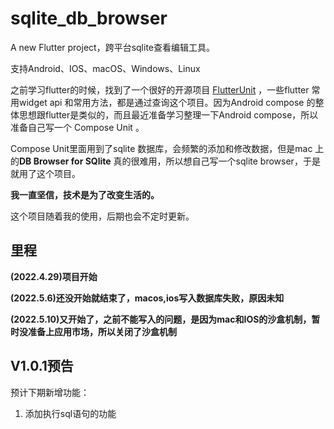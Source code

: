 # sqlite_db_browser

A new Flutter project，跨平台sqlite查看编辑工具。



支持Android、IOS、macOS、Windows、Linux



之前学习flutter的时候，找到了一个很好的开源项目 [FlutterUnit](https://github.com/toly1994328/FlutterUnit) ，一些flutter 常用widget api 和常用方法，都是通过查询这个项目。因为Android compose 的整体思想跟flutter是类似的，而且最近准备学习整理一下Android compose，所以准备自己写一个 Compose Unit 。

Compose Unit里面用到了sqlite 数据库，会频繁的添加和修改数据，但是mac 上的**DB Browser for SQlite** 真的很难用，所以想自己写一个sqlite browser，于是就用了这个项目。



**我一直坚信，技术是为了改变生活的。**



这个项目随着我的使用，后期也会不定时更新。



## 里程

**(2022.4.29)项目开始**

**(2022.5.6)还没开始就结束了，macos,ios写入数据库失败，原因未知**

**(2022.5.10)又开始了，之前不能写入的问题，是因为mac和IOS的沙盒机制，暂时没准备上应用市场，所以关闭了沙盒机制**



## V1.0.1预告

预计下期新增功能：

1. 添加执行sql语句的功能
